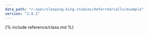 ```yaml
---
data_path: "r-spec/sleeping-king-studios/deferred/calls/example"
version: "2.8.1"
---
```


{% include reference/class.md %}
